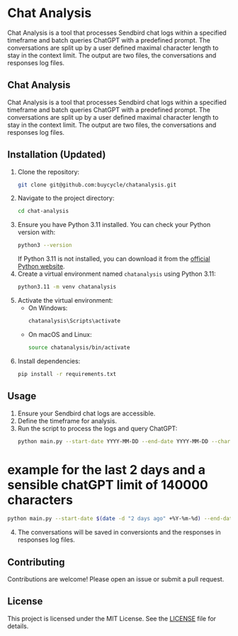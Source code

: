 # Chat Analysis
Chat Analysis is a tool that processes Sendbird chat logs within a specified timeframe and batch queries ChatGPT with a predefined prompt. The conversations are split up by a user defined maximal character length to stay in the context limit. The output are two files, the conversations and responses log files.

## Chat Analysis
Chat Analysis is a tool that processes Sendbird chat logs within a specified timeframe and batch queries ChatGPT with a predefined prompt. The conversations are split up by a user defined maximal character length to stay in the context limit. The output are two files, the conversations and responses log files.

## Installation (Updated)
1. Clone the repository:
   ```bash
   git clone git@github.com:buycycle/chatanalysis.git
   ```
2. Navigate to the project directory:
   ```bash
   cd chat-analysis
   ```
3. Ensure you have Python 3.11 installed. You can check your Python version with:
   ```bash
   python3 --version
   ```
   If Python 3.11 is not installed, you can download it from the [official Python website](https://www.python.org/downloads/).
4. Create a virtual environment named `chatanalysis` using Python 3.11:
   ```bash
   python3.11 -m venv chatanalysis
   ```
5. Activate the virtual environment:
   - On Windows:
     ```bash
     chatanalysis\Scripts\activate
     ```
   - On macOS and Linux:
     ```bash
     source chatanalysis/bin/activate
     ```
6. Install dependencies:
   ```bash
   pip install -r requirements.txt
   ```


## Usage
1. Ensure your Sendbird chat logs are accessible.
2. Define the timeframe for analysis.
3. Run the script to process the logs and query ChatGPT:
   ```bash
   python main.py --start-date YYYY-MM-DD --end-date YYYY-MM-DD --char-limit int
   ```
# example for the last 2 days and a sensible chatGPT limit of 140000 characters
   ```bash
   python main.py --start-date $(date -d "2 days ago" +%Y-%m-%d) --end-date $(date +%Y-%m-%d) --char-limit 140000
   ```
4. The conversations will be saved in conversionts and the responses in responses log files.
## Contributing
Contributions are welcome! Please open an issue or submit a pull request.
## License
This project is licensed under the MIT License. See the [LICENSE](LICENSE) file for details.

